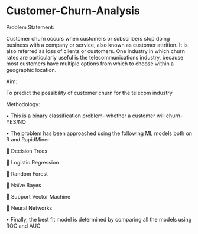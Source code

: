 # Customer-Churn-Analysis

Problem Statement: 

Customer churn occurs when customers or subscribers stop doing business with a company or service, also known as customer attrition. It is also referred as loss of clients or customers. One industry in which churn rates are particularly useful is the telecommunications industry, because most customers have multiple options from which to choose within a geographic location.

Aim:

To predict the possibility of customer churn for the telecom industry

Methodology:

•	This is a binary classification problem- whether a customer will churn- YES/NO

•	The problem has been approached using the following ML models both on R and RapidMiner

	Decision Trees

	Logistic Regression

	Random Forest

	Naïve Bayes

	Support Vector Machine

	Neural Networks

•	Finally, the best fit model is determined by comparing all the models using ROC and AUC
